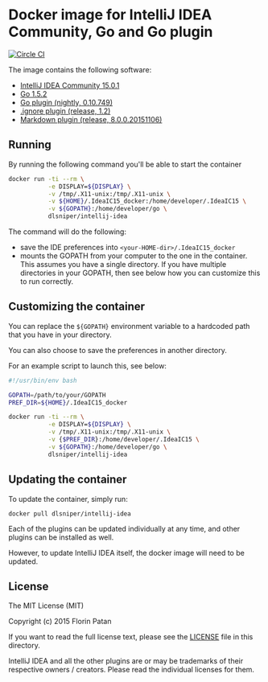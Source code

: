 # Docker image for IntelliJ IDEA Community, Go and Go plugin

[![Circle CI](https://circleci.com/gh/dlsniper/docker-intellij.svg?style=svg)](https://circleci.com/gh/dlsniper/docker-intellij)

The image contains the following software:

- [IntelliJ IDEA Community 15.0.1](https://www.jetbrains.com/idea/)
- [Go 1.5.2](https://golang.org/)
- [Go plugin (nightly, 0.10.749)](https://plugins.jetbrains.com/plugin/5047)
- [.ignore plugin (release, 1.2)](https://plugins.jetbrains.com/plugin/7495)
- [Markdown plugin (release, 8.0.0.20151106)](https://plugins.jetbrains.com/plugin/5970)

## Running

By running the following command you'll be able to start the container

```bash
docker run -ti --rm \
           -e DISPLAY=${DISPLAY} \
           -v /tmp/.X11-unix:/tmp/.X11-unix \
           -v ${HOME}/.IdeaIC15_docker:/home/developer/.IdeaIC15 \
           -v ${GOPATH}:/home/developer/go \
           dlsniper/intellij-idea
```

The command will do the following:

- save the IDE preferences into `<your-HOME-dir>/.IdeaIC15_docker`
- mounts the GOPATH from your computer to the one in the container. This
assumes you have a single directory. If you have multiple directories in your
GOPATH, then see below how you can customize this to run correctly.

## Customizing the container

You can replace the `${GOPATH}` environment variable to a hardcoded path that
you have in your directory.

You can also choose to save the preferences in another directory.

For an example script to launch this, see below:

```bash
#!/usr/bin/env bash

GOPATH=/path/to/your/GOPATH
PREF_DIR=${HOME}/.IdeaIC15_docker

docker run -ti --rm \
           -e DISPLAY=${DISPLAY} \
           -v /tmp/.X11-unix:/tmp/.X11-unix \
           -v {$PREF_DIR}:/home/developer/.IdeaIC15 \
           -v ${GOPATH}:/home/developer/go \
           dlsniper/intellij-idea
```

## Updating the container

To update the container, simply run:

```shell
docker pull dlsniper/intellij-idea
```

Each of the plugins can be updated individually at any time, and other plugins
can be installed as well.

However, to update IntelliJ IDEA itself, the docker image will need to be
updated.

## License

The MIT License (MIT)

Copyright (c) 2015 Florin Patan

If you want to read the full license text, please see the [LICENSE](LICENSE) file
in this directory.

IntelliJ IDEA and all the other plugins are or may be trademarks of their
respective owners / creators. Please read the individual licenses for them.
